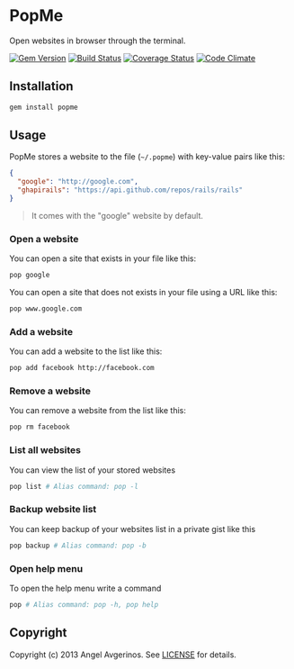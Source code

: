# PopMe

Open websites in browser through the terminal.

[![Gem Version](https://badge.fury.io/rb/popme.png)][rubygems]
[![Build Status](https://secure.travis-ci.org/eavgerinos/popme.png?branch=master)][travis]
[![Coverage Status](https://coveralls.io/repos/eavgerinos/popme/badge.png?branch=master)][coveralls]
[![Code Climate](https://codeclimate.com/github/eavgerinos/popme.png)][codeclimate]


## Installation

```sh
gem install popme
```

## Usage

PopMe stores a website to the file (`~/.popme`) with key-value pairs like this:

```JSON
{
  "google": "http://google.com",
  "ghapirails": "https://api.github.com/repos/rails/rails"
}
```
> It comes with the "google" website by default.

### Open a website

You can open a site that exists in your file like this:

```sh
pop google
```

You can open a site that does not exists in your file using a URL like this:

```sh
pop www.google.com
```

### Add a website

You can add a website to the list like this:

```sh
pop add facebook http://facebook.com
```

### Remove a website
You can remove a website from the list like this:

```sh
pop rm facebook
```

### List all websites

You can view the list of your stored websites

```sh
pop list # Alias command: pop -l
```

### Backup website list

You can keep backup of your websites list in a private gist like this

```sh
pop backup # Alias command: pop -b
```

### Open help menu

To open the help menu write a command

```sh
pop # Alias command: pop -h, pop help
```

## Copyright
Copyright (c) 2013 Angel Avgerinos.
See [LICENSE][] for details.

[rubygems]: https://rubygems.org/gems/popme
[travis]: http://travis-ci.org/eavgerinos/popme
[coveralls]: https://coveralls.io/r/eavgerinos/popme
[codeclimate]: https://codeclimate.com/github/eavgerinos/popme

[license]: LICENSE.txt
